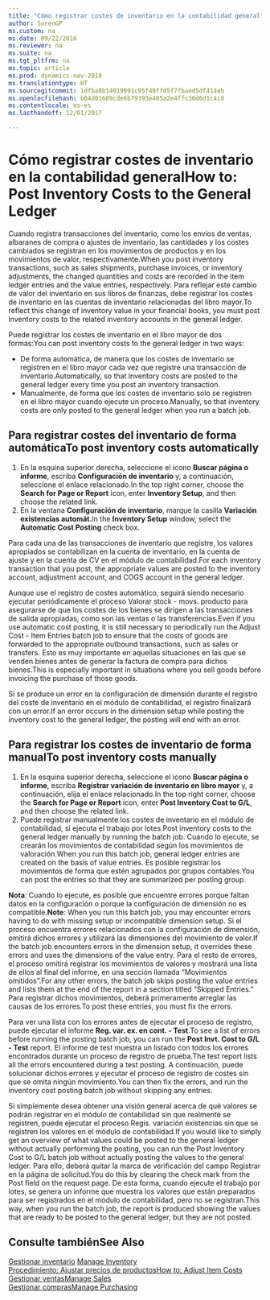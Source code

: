 ```yaml
---
title: "Cómo registrar costes de inventario en la contabilidad general"
author: SorenGP
ms.custom: na
ms.date: 09/22/2016
ms.reviewer: na
ms.suite: na
ms.tgt_pltfrm: na
ms.topic: article
ms.prod: dynamics-nav-2018
ms.translationtype: HT
ms.sourcegitcommit: 1dfba8b14019991c95f40ffd5f7fbaed5df414eb
ms.openlocfilehash: b64d01609cde6b79393e405a2e4ffc30d6d1c4c8
ms.contentlocale: es-es
ms.lasthandoff: 12/01/2017

---
```


# <a name="how-to-post-inventory-costs-to-the-general-ledger"></a><span data-ttu-id="0e0f6-102">Cómo registrar costes de inventario en la contabilidad general</span><span class="sxs-lookup"><span data-stu-id="0e0f6-102">How to: Post Inventory Costs to the General Ledger</span></span>   
<span data-ttu-id="0e0f6-103">Cuando registra transacciones del inventario, como los envíos de ventas, albaranes de compra o ajustes de inventario, las cantidades y los costes cambiados se registran en los movimientos de productos y en los movimientos de valor, respectivamente.</span><span class="sxs-lookup"><span data-stu-id="0e0f6-103">When you post inventory transactions, such as sales shipments, purchase invoices, or inventory adjustments, the changed quantities and costs are recorded in the item ledger entries and the value entries, respectively.</span></span> <span data-ttu-id="0e0f6-104">Para reflejar este cambio de valor del inventario en sus libros de finanzas, debe registrar los costes de inventario en las cuentas de inventario relacionadas del libro mayor.</span><span class="sxs-lookup"><span data-stu-id="0e0f6-104">To reflect this change of inventory value in your financial books, you must post inventory costs to the related inventory accounts in the general ledger.</span></span>

<span data-ttu-id="0e0f6-105">Puede registrar los costes de inventario en el libro mayor de dos formas:</span><span class="sxs-lookup"><span data-stu-id="0e0f6-105">You can post inventory costs to the general ledger in two ways:</span></span>

- <span data-ttu-id="0e0f6-106">De forma automática, de manera que los costes de inventario se registren en el libro mayor cada vez que registre una transacción de inventario.</span><span class="sxs-lookup"><span data-stu-id="0e0f6-106">Automatically, so that inventory costs are posted to the general ledger every time you post an inventory transaction.</span></span>
- <span data-ttu-id="0e0f6-107">Manualmente, de forma que los costes de inventario solo se registren en el libro mayor cuando ejecute un proceso.</span><span class="sxs-lookup"><span data-stu-id="0e0f6-107">Manually, so that inventory costs are only posted to the general ledger when you run a batch job.</span></span>


## <a name="to-post-inventory-costs-automatically"></a><span data-ttu-id="0e0f6-108">Para registrar costes del inventario de forma automática</span><span class="sxs-lookup"><span data-stu-id="0e0f6-108">To post inventory costs automatically</span></span>
1. <span data-ttu-id="0e0f6-109">En la esquina superior derecha, seleccione el icono **Buscar página o informe**, escriba **Configuración de inventario** y, a continuación, seleccione el enlace relacionado.</span><span class="sxs-lookup"><span data-stu-id="0e0f6-109">In the top right corner, choose the **Search for Page or Report** icon, enter **Inventory Setup**, and then choose the related link.</span></span>
2. <span data-ttu-id="0e0f6-110">En la ventana **Configuración de inventario**, marque la casilla **Variación existencias automát.**</span><span class="sxs-lookup"><span data-stu-id="0e0f6-110">In the **Inventory Setup** window, select the **Automatic Cost Posting** check box.</span></span>

<span data-ttu-id="0e0f6-111">Para cada una de las transacciones de inventario que registre, los valores apropiados se contabilizan en la cuenta de inventario, en la cuenta de ajuste y en la cuenta de CV en el módulo de contabilidad.</span><span class="sxs-lookup"><span data-stu-id="0e0f6-111">For each inventory transaction that you post, the appropriate values are posted to the inventory account, adjustment account, and COGS account in the general ledger.</span></span>

<span data-ttu-id="0e0f6-112">Aunque use el registro de costes automático, seguirá siendo necesario ejecutar periódicamente el proceso Valorar stock - movs. producto para asegurarse de que los costes de los bienes se dirigen a las transacciones de salida apropiadas, como son las ventas o las transferencias.</span><span class="sxs-lookup"><span data-stu-id="0e0f6-112">Even if you use automatic cost posting, it is still necessary to periodically run the Adjust Cost - Item Entries batch job to ensure that the costs of goods are forwarded to the appropriate outbound transactions, such as sales or transfers.</span></span> <span data-ttu-id="0e0f6-113">Esto es muy importante en aquellas situaciones en las que se venden bienes antes de generar la factura de compra para dichos bienes.</span><span class="sxs-lookup"><span data-stu-id="0e0f6-113">This is especially important in situations where you sell goods before invoicing the purchase of those goods.</span></span>

<span data-ttu-id="0e0f6-114">Si se produce un error en la configuración de dimensión durante el registro del coste de inventario en el módulo de contabilidad, el registro finalizará con un error.</span><span class="sxs-lookup"><span data-stu-id="0e0f6-114">If an error occurs in the dimension setup while posting the inventory cost to the general ledger, the posting will end with an error.</span></span>

## <a name="to-post-inventory-costs-manually"></a><span data-ttu-id="0e0f6-115">Para registrar los costes de inventario de forma manual</span><span class="sxs-lookup"><span data-stu-id="0e0f6-115">To post inventory costs manually</span></span>
1. <span data-ttu-id="0e0f6-116">En la esquina superior derecha, seleccione el icono **Buscar página o informe**, escriba **Registrar variación de inventario en libro mayor** y, a continuación, elija el enlace relacionado.</span><span class="sxs-lookup"><span data-stu-id="0e0f6-116">In the top right corner, choose the **Search for Page or Report** icon, enter **Post Inventory Cost to G/L**, and then choose the related link.</span></span>
2. <span data-ttu-id="0e0f6-117">Puede registrar manualmente los costes de inventario en el módulo de contabilidad, si ejecuta el trabajo por lotes.</span><span class="sxs-lookup"><span data-stu-id="0e0f6-117">Post inventory costs to the general ledger manually by running the batch job.</span></span> <span data-ttu-id="0e0f6-118">Cuando lo ejecute, se crearán los movimientos de contabilidad según los movimientos de valoración.</span><span class="sxs-lookup"><span data-stu-id="0e0f6-118">When you run this batch job, general ledger entries are created on the basis of value entries.</span></span> <span data-ttu-id="0e0f6-119">Es posible registrar los movimientos de forma que estén agrupados por grupos contables.</span><span class="sxs-lookup"><span data-stu-id="0e0f6-119">You can post the entries so that they are summarized per posting group.</span></span>

<span data-ttu-id="0e0f6-120">**Nota**: Cuando lo ejecute, es posible que encuentre errores porque faltan datos en la configuración o porque la configuración de dimensión no es compatible.</span><span class="sxs-lookup"><span data-stu-id="0e0f6-120">**Note**: When you run this batch job, you may encounter errors having to do with missing setup or incompatible dimension setup.</span></span> <span data-ttu-id="0e0f6-121">Si el proceso encuentra errores relacionados con la configuración de dimensión, omitirá dichos errores y utilizará las dimensiones del movimiento de valor.</span><span class="sxs-lookup"><span data-stu-id="0e0f6-121">If the batch job encounters errors in the dimension setup, it overrides these errors and uses the dimensions of the value entry.</span></span> <span data-ttu-id="0e0f6-122">Para el resto de errores, el proceso omitirá registrar los movimientos de valores y mostrará una lista de ellos al final del informe, en una sección llamada “Movimientos omitidos”.</span><span class="sxs-lookup"><span data-stu-id="0e0f6-122">For any other errors, the batch job skips posting the value entries and lists them at the end of the report in a section titled “Skipped Entries.”</span></span> <span data-ttu-id="0e0f6-123">Para registrar dichos movimientos, deberá primeramente arreglar las causas de los errores.</span><span class="sxs-lookup"><span data-stu-id="0e0f6-123">To post these entries, you must fix the errors.</span></span>

<span data-ttu-id="0e0f6-124">Para ver una lista con los errores antes de ejecutar el proceso de registro, puede ejecutar el informe **Reg. var. ex. en cont. - Test**.</span><span class="sxs-lookup"><span data-stu-id="0e0f6-124">To see a list of errors before running the posting batch job, you can run the **Post Invt. Cost to G/L - Test** report.</span></span> <span data-ttu-id="0e0f6-125">El informe de test muestra un listado con todos los errores encontrados durante un proceso de registro de prueba.</span><span class="sxs-lookup"><span data-stu-id="0e0f6-125">The test report lists all the errors encountered during a test posting.</span></span> <span data-ttu-id="0e0f6-126">A continuación, puede solucionar dichos errores y ejecutar el proceso de registro de costes sin que se omita ningún movimiento.</span><span class="sxs-lookup"><span data-stu-id="0e0f6-126">You can then fix the errors, and run the inventory cost posting batch job without skipping any entries.</span></span>

<span data-ttu-id="0e0f6-127">Si simplemente desea obtener una visión general acerca de qué valores se podrán registrar en el módulo de contabilidad sin que realmente se registren, puede ejecutar el proceso Regis. variación existencias sin que se registren los valores en el módulo de contabilidad.</span><span class="sxs-lookup"><span data-stu-id="0e0f6-127">If you would like to simply get an overview of what values could be posted to the general ledger without actually performing the posting, you can run the Post Inventory Cost to G/L batch job without actually posting the values to the general ledger.</span></span> <span data-ttu-id="0e0f6-128">Para ello, deberá quitar la marca de verificación del campo Registrar en la página de solicitud.</span><span class="sxs-lookup"><span data-stu-id="0e0f6-128">You do this by clearing the check mark from the Post field on the request page.</span></span> <span data-ttu-id="0e0f6-129">De esta forma, cuando ejecute el trabajo por lotes, se genera un informe que muestra los valores que están preparados para ser registrados en el módulo de contabilidad, pero no se registran.</span><span class="sxs-lookup"><span data-stu-id="0e0f6-129">This way, when you run the batch job, the report is produced showing the values that are ready to be posted to the general ledger, but they are not posted.</span></span>

## <a name="see-also"></a><span data-ttu-id="0e0f6-130">Consulte también</span><span class="sxs-lookup"><span data-stu-id="0e0f6-130">See Also</span></span>
<span data-ttu-id="0e0f6-131">[Gestionar inventario](inventory-manage-inventory.md)  </span><span class="sxs-lookup"><span data-stu-id="0e0f6-131">[Manage Inventory](inventory-manage-inventory.md)  </span></span>  
[<span data-ttu-id="0e0f6-132">Procedimiento: Ajustar precios de productos</span><span class="sxs-lookup"><span data-stu-id="0e0f6-132">How to: Adjust Item Costs</span></span>](inventory-how-adjust-item-costs.md)  
[<span data-ttu-id="0e0f6-133">Gestionar ventas</span><span class="sxs-lookup"><span data-stu-id="0e0f6-133">Manage Sales</span></span>](sales-manage-sales.md)  
[<span data-ttu-id="0e0f6-134">Gestionar compras</span><span class="sxs-lookup"><span data-stu-id="0e0f6-134">Manage Purchasing</span></span>](purchasing-manage-purchasing.md)

